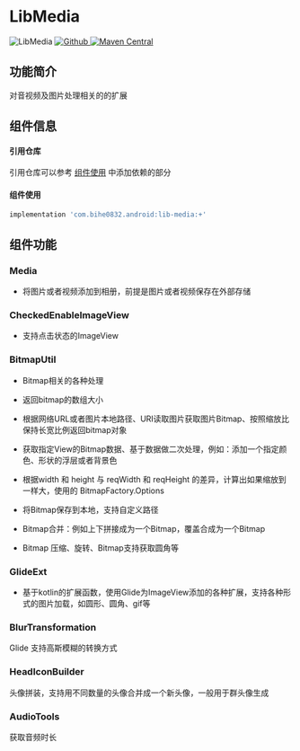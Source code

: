 # LibMedia

![LibMedia](https://img.shields.io/badge/AndroidAppFactory-LibMedia-brightgreen)
[ ![Github](https://img.shields.io/badge/Github-LibMedia-brightgreen?style=social) ](https://github.com/bihe0832/AndroidAppFactory/tree/master/LibMedia)
[ ![Maven Central](https://img.shields.io/maven-central/v/com.bihe0832.android/lib-media)](https://search.maven.org/artifact/com.bihe0832.android/lib-media)

## 功能简介

对音视频及图片处理相关的的扩展

## 组件信息

#### 引用仓库

引用仓库可以参考 [组件使用](./../start.md) 中添加依赖的部分

#### 组件使用

```groovy
implementation 'com.bihe0832.android:lib-media:+'
```

## 组件功能

### Media

- 将图片或者视频添加到相册，前提是图片或者视频保存在外部存储

### CheckedEnableImageView

- 支持点击状态的ImageView

### BitmapUtil

- Bitmap相关的各种处理

- 返回bitmap的数组大小

- 根据网络URL或者图片本地路径、URI读取图片获取图片Bitmap、按照缩放比保持长宽比例返回bitmap对象

- 获取指定View的Bitmap数据、基于数据做二次处理，例如：添加一个指定颜色、形状的浮层或者背景色

- 根据width 和 height 与 reqWidth 和 reqHeight 的差异，计算出如果缩放到一样大，使用的 BitmapFactory.Options

- 将Bitmap保存到本地，支持自定义路径

- Bitmap合并：例如上下拼接成为一个Bitmap，覆盖合成为一个Bitmap

- Bitmap 压缩、旋转、Bitmap支持获取圆角等

### GlideExt

- 基于kotlin的扩展函数，使用Glide为ImageView添加的各种扩展，支持各种形式的图片加载，如圆形、圆角、gif等

### BlurTransformation

Glide 支持高斯模糊的转换方式

### HeadIconBuilder

头像拼装，支持用不同数量的头像合并成一个新头像，一般用于群头像生成

### AudioTools

获取音频时长
